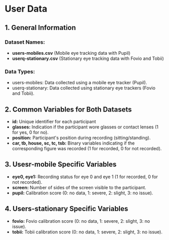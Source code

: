 # User Data
## 1. General Information
### Dataset Names:
   - **users-mobiles.csv** (Mobile eye tracking data with Pupil)
   - **userq-stationary.csv** (Stationary eye tracking data with Fovio and Tobii)
### Data Types:
   - users-mobiles: Data collected using a mobile eye tracker (Pupil).
   - userq-stationary: Data collected using stationary eye trackers (Fovio and Tobii).

## 2. Common Variables for Both Datasets
   - **id:** Unique identifier for each participant
   -  **glasses:** Indication if the participant wore glasses or contact lenses (1 for yes, 0 for no).
   - **position:** Participant's position during recording (sitting/standing).
   - **car, tb, house, sc, tc, tsb:** Binary variables indicating if the corresponding figure was recorded (1 for recorded, 0 for not recorded).

## 3. Usesr-mobile Specific Variables
   - **eye0, eye1:** Recording status for eye 0 and eye 1 (1 for recorded, 0 for not recorded).
   - **screen:** Number of sides of the screen visible to the participant.
   - **pupil:** Calibration score (0: no data, 1: severe, 2: slight, 3: no issue).

## 4. Users-stationary Specific Variables
   - **fovio:** Fovio calibration score (0: no data, 1: severe, 2: slight, 3: no issue).
   - **tobii:** Tobii calibration score (0: no data, 1: severe, 2: slight, 3: no issue).